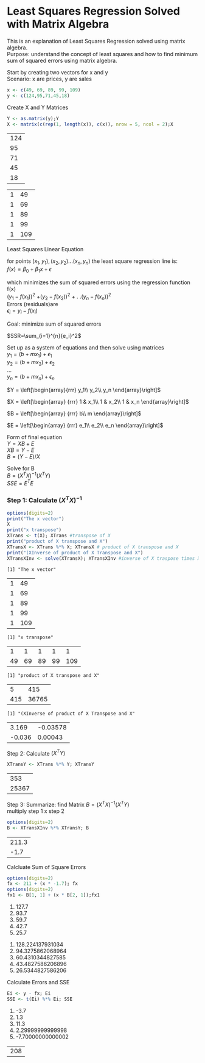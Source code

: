 
# Least Squares Regression Solved with Matrix Algebra

This is an explanation of Least Squares Regression solved using matrix algebra.  
Purpose: understand the concept of least squares and how to find minimum sum of squared errors using matrix algebra.

Start by creating two vectors for x and y  
Scenario: x are prices, y are sales


```R
x <- c(49, 69, 89, 99, 109)
y <- c(124,95,71,45,18)
```

Create X and Y Matrices


```R
Y <- as.matrix(y);Y
X <- matrix(c(rep(1, length(x)), c(x)), nrow = 5, ncol = 2);X
```


<table>
<tbody>
	<tr><td>124</td></tr>
	<tr><td> 95</td></tr>
	<tr><td> 71</td></tr>
	<tr><td> 45</td></tr>
	<tr><td> 18</td></tr>
</tbody>
</table>




<table>
<tbody>
	<tr><td>1  </td><td> 49</td></tr>
	<tr><td>1  </td><td> 69</td></tr>
	<tr><td>1  </td><td> 89</td></tr>
	<tr><td>1  </td><td> 99</td></tr>
	<tr><td>1  </td><td>109</td></tr>
</tbody>
</table>



Least Squares Linear Equation  

for points $(x_1,y_1), (x_2,y_2)...(x_n,y_n)$  the least square regression line is:  
$f(x)=\beta_0 + \beta_1x + \epsilon$     

which minimizes the sum of squared errors using the regression function f(x)  
$(y_1-f(x_1))^2$ +$(y_2-f(x_2))^2$ + . .$(y_n-f(x_n))^2$  
Errors (residuals)are  
$\epsilon_i=y_i-f(x_i)$  

Goal: minimize sum of squared errors

$SSR=\sum_{i=1}^{n}{e_i}^2$    

Set up as a system of equations and then solve using matrices  
$y_1 = (b + mx_1) + \epsilon_1$  
$y_2 = (b + mx_2) + \epsilon_2$  
...  
$y_n = (b + mx_n) + \epsilon_n$   

$Y = \left[\begin{array}{rrr}
y_1\\
y_2\\  
y_n
\end{array}\right]$  

$X = \left[\begin{array} {rrr}
1 & x_1\\
1 & x_2\\  
1 & x_n
\end{array}\right]$  

$B = \left[\begin{array} {rrr}
b\\
m
\end{array}\right]$  

$E = \left[\begin{array} {rrr}
e_1\\
e_2\\  
e_n
\end{array}\right]$  

Form of final equation  
$Y = XB + E$  
$XB = Y - E$  
$B = (Y - E) / X$

Solve for B  
$B = (X^T{X})^{-1} (X^T{Y})$  
$SSE = E^TE$

### Step 1: Calculate $(X^T{X})^{-1}$


```R
options(digits=2)
print("The x vector")
X
print("x transpose")
XTrans <- t(X); XTrans #transpose of X 
print("product of X transpose and X")
XTransX <- XTrans %*% X; XTransX # product of X transpose and X
print("(XInverse of product of X Transpose and X")
XTransXInv <- solve(XTransX); XTransXInv #inverse of X traspose times X

```

    [1] "The x vector"



<table>
<tbody>
	<tr><td>1  </td><td> 49</td></tr>
	<tr><td>1  </td><td> 69</td></tr>
	<tr><td>1  </td><td> 89</td></tr>
	<tr><td>1  </td><td> 99</td></tr>
	<tr><td>1  </td><td>109</td></tr>
</tbody>
</table>



    [1] "x transpose"



<table>
<tbody>
	<tr><td> 1 </td><td> 1 </td><td> 1 </td><td> 1 </td><td>  1</td></tr>
	<tr><td>49 </td><td>69 </td><td>89 </td><td>99 </td><td>109</td></tr>
</tbody>
</table>



    [1] "product of X transpose and X"



<table>
<tbody>
	<tr><td>  5  </td><td>  415</td></tr>
	<tr><td>415  </td><td>36765</td></tr>
</tbody>
</table>



    [1] "(XInverse of product of X Transpose and X"



<table>
<tbody>
	<tr><td> 3.169  </td><td>-0.03578</td></tr>
	<tr><td>-0.036  </td><td> 0.00043</td></tr>
</tbody>
</table>



Step 2:  Calculate $(X^T{Y})$


```R
XTransY <- XTrans %*% Y; XTransY
```


<table>
<tbody>
	<tr><td>  353</td></tr>
	<tr><td>25367</td></tr>
</tbody>
</table>



Step 3: Summarize: find Matrix $B = (X^T{X})^{-1} (X^T{Y})$  
multiply step 1 x step 2


```R
options(digits=2)
B <- XTransXInv %*% XTransY; B
```


<table>
<tbody>
	<tr><td>211.3</td></tr>
	<tr><td> -1.7</td></tr>
</tbody>
</table>



Calcluate Sum of Square Errors


```R
options(digits=2)
fx <- 211 + (x * -1.7); fx
options(digits=2)
fx1 <- B[1, 1] + (x * B[2, 1]);fx1

```


<ol class=list-inline>
	<li>127.7</li>
	<li>93.7</li>
	<li>59.7</li>
	<li>42.7</li>
	<li>25.7</li>
</ol>




<ol class=list-inline>
	<li>128.224137931034</li>
	<li>94.3275862068964</li>
	<li>60.4310344827585</li>
	<li>43.4827586206896</li>
	<li>26.5344827586206</li>
</ol>



Calculate Errors and SSE


```R
Ei <- y - fx; Ei
SSE <- t(Ei) %*% Ei; SSE
```


<ol class=list-inline>
	<li>-3.7</li>
	<li>1.3</li>
	<li>11.3</li>
	<li>2.29999999999998</li>
	<li>-7.70000000000002</li>
</ol>




<table>
<tbody>
	<tr><td>208</td></tr>
</tbody>
</table>




```R

```
